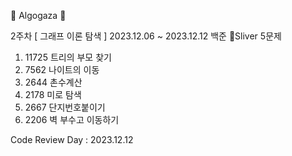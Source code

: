 🐌 Algogaza 🐌

2주차 [ 그래프 이론 탐색 ]
2023.12.06 ~ 2023.12.12
백준 🥈Sliver 5문제

1. 11725 트리의 부모 찾기
2. 7562 나이트의 이동
3. 2644 촌수계산
4. 2178 미로 탐색
5. 2667 단지번호붙이기
6. 2206 벽 부수고 이동하기

Code Review Day : 2023.12.12
